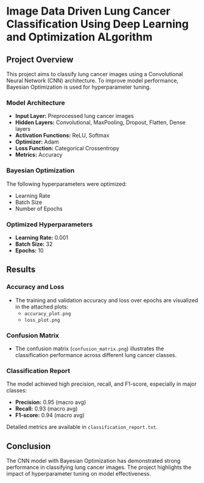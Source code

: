 
# Image Data Driven Lung Cancer Classification Using Deep Learning and Optimization ALgorithm

## Project Overview
This project aims to classify lung cancer images using a Convolutional Neural Network (CNN) architecture. To improve model performance, Bayesian Optimization is used for hyperparameter tuning.

### Model Architecture
- **Input Layer:** Preprocessed lung cancer images
- **Hidden Layers:** Convolutional, MaxPooling, Dropout, Flatten, Dense layers
- **Activation Functions:** ReLU, Softmax
- **Optimizer:** Adam
- **Loss Function:** Categorical Crossentropy
- **Metrics:** Accuracy

### Bayesian Optimization
The following hyperparameters were optimized:
- Learning Rate
- Batch Size
- Number of Epochs

### Optimized Hyperparameters
- **Learning Rate:** 0.001
- **Batch Size:** 32
- **Epochs:** 10

## Results

### Accuracy and Loss
- The training and validation accuracy and loss over epochs are visualized in the attached plots:
  - `accuracy_plot.png`
  - `loss_plot.png`

### Confusion Matrix
- The confusion matrix (`confusion_matrix.png`) illustrates the classification performance across different lung cancer classes.

### Classification Report
The model achieved high precision, recall, and F1-score, especially in major classes:
- **Precision:** 0.95 (macro avg)
- **Recall:** 0.93 (macro avg)
- **F1-score:** 0.94 (macro avg)

Detailed metrics are available in `classification_report.txt`.

## Conclusion
The CNN model with Bayesian Optimization has demonstrated strong performance in classifying lung cancer images. The project highlights the impact of hyperparameter tuning on model effectiveness.



